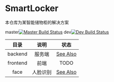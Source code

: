 # SmartLocker

本仓库为某智能储物柜的解决方案

master[![Master Build Status](https://travis-ci.org/panpaul/SmartLocker.svg?branch=master)](https://travis-ci.org/panpaul/SmartLocker) dev[![Dev Build Status](https://travis-ci.org/panpaul/SmartLocker.svg?branch=dev)](https://travis-ci.org/panpaul/SmartLocker)

|   目录   |   说明   |              状态               |
| :------: | :------: | :-----------------------------: |
| backend  |  服务端  | [See Also](./backend/README.md) |
| frontend |   前端   |              TODO               |
|   face   | 人脸识别 |  [See Also](./face/README.md)   |



